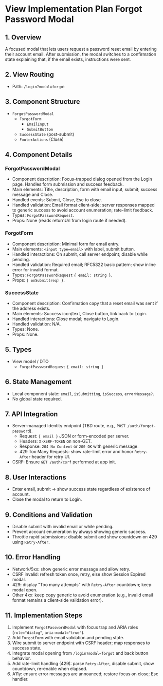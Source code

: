 # View Implementation Plan Forgot Password Modal

## 1. Overview
A focused modal that lets users request a password reset email by entering their account email. After submission, the modal switches to a confirmation state explaining that, if the email exists, instructions were sent.

## 2. View Routing
- Path: `/login?modal=forgot`

## 3. Component Structure
- `ForgotPasswordModal`
  - `ForgotForm`
    - `EmailInput`
    - `SubmitButton`
  - `SuccessState` (post-submit)
  - `FooterActions` (Close)

## 4. Component Details
### ForgotPasswordModal
- Component description: Focus-trapped dialog opened from the Login page. Handles form submission and success feedback.
- Main elements: Title, description, form with email input, submit; success message and Close.
- Handled events: Submit, Close, Esc to close.
- Handled validation: Email format client-side; server responses mapped to generic success to avoid account enumeration; rate-limit feedback.
- Types: `ForgotPasswordRequest`.
- Props: None (reads returnUrl from login route if needed).

### ForgotForm
- Component description: Minimal form for email entry.
- Main elements: `<input type=email>` with label, submit button.
- Handled interactions: On submit, call server endpoint; disable while pending.
- Handled validation: Required email; RFC5322 basic pattern; show inline error for invalid format.
- Types: `ForgotPasswordRequest` `{ email: string }`.
- Props: `{ onSubmit(req) }`.

### SuccessState
- Component description: Confirmation copy that a reset email was sent if the address exists.
- Main elements: Success icon/text, Close button, link back to Login.
- Handled interactions: Close modal; navigate to Login.
- Handled validation: N/A.
- Types: None.
- Props: None.

## 5. Types
- View model / DTO
  - `ForgotPasswordRequest` `{ email: string }`

## 6. State Management
- Local component state: `email`, `isSubmitting`, `isSuccess`, `errorMessage?`.
- No global state required.

## 7. API Integration
- Server-managed Identity endpoint (TBD route, e.g., `POST /auth/forgot-password`).
  - Request: `{ email }` JSON or form-encoded per server.
  - Headers: `X-XSRF-TOKEN` on non-GET.
  - Response: `204 No Content` or `200 OK` with generic message.
  - 429 Too Many Requests: show rate-limit error and honor `Retry-After` header for retry UI.
- CSRF: Ensure `GET /auth/csrf` performed at app init.

## 8. User Interactions
- Enter email, submit → show success state regardless of existence of account.
- Close the modal to return to Login.

## 9. Conditions and Validation
- Disable submit with invalid email or while pending.
- Prevent account enumeration by always showing generic success.
- Throttle rapid submissions: disable submit and show countdown on 429 using `Retry-After`.

## 10. Error Handling
- Network/5xx: show generic error message and allow retry.
- CSRF invalid: refresh token once, retry, else show Session Expired modal.
 - 429: display "Too many attempts" with `Retry-After` countdown; keep modal open.
 - Other 4xx: keep copy generic to avoid enumeration (e.g., invalid email format remains a client-side validation error).

## 11. Implementation Steps
1. Implement `ForgotPasswordModal` with focus trap and ARIA roles (`role="dialog"`, `aria-modal="true"`).
2. Add `ForgotForm` with email validation and pending state.
3. Wire submit to server endpoint with CSRF header; map responses to success state.
4. Integrate modal opening from `/login?modal=forgot` and back button behavior.
 5. Add rate-limit handling (429): parse `Retry-After`, disable submit, show countdown, re-enable when elapsed.
 6. A11y: ensure error messages are announced; restore focus on close; Esc handler.
